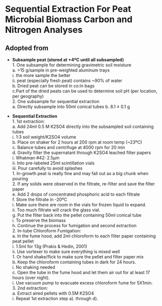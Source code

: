Sequential Extraction For Peat Microbial Biomass Carbon and Nitrogen Analyses
==============
Adopted from 
------------

+ **Subsample peat (stored at +4ºC until all subsampled)**  
        1. One subsample for determining gravimetric soil moisture  
                a. \>15 g/sample in pre-weighted aluminum trays   
                        i. the more sample the better   
                        ii. peat (especially fresh peat) contains ~90% of water   
                b. Dried peat can be stored in co:in bags   
                c.Part of the dried peats can be used to determine soil pH (per location, per geography)   
        2. One subsample for sequential extraction   
                a. Directly subsample into 50ml conical tubes
                b. 8.1 ± 0.1 g    

+ **Sequential Extraction**    
        1. 1st extraction:   
                a. Add 24ml 0.5 M K2SO4 directly into the subsampled soil containing tubes   
                        i. 1:3 soil weight/K2SO4 volume   
                b. Place on shaker for 2 hours at 200 rpm at room temp (~23ºC)   
                c. Balance tubes and centrifuge at 4000 rpm for 20 min   
                d. Gravity filter the supernatant through K2SO4 leached filter papers   
                        i. Whatman #42: 2.5μm   
                        ii. Into pre-labeled 25ml scintillation vials   
                        iii. Pour carefully to avoid splashes  
                                1. In-growth peat is really fine and may fall out as a big chunk when pouring   
                                2. If any solids were observed in the filtrate, re-filter and save the filter paper   
                e. Add 2 drops of concentrated phosphoric acid to each filtrate   
                f. Store the filtrate in -20ºC   
                        i. Make sure there are room in the vials for frozen liquid to expand.  
                        ii. Too much filtrate will crack the glass vial.   
                g. Put the filter back into the pellet containing 50ml conical tube   
                        i. To preserve the biomass   
                h. Continue the process for fumigation and second extraction   
        2. In-tube Chloroform Fumigation:   
                a. In the fume hood, add 2ml chloroform to each filter paper containing peat pellet    
                        i. 1.5ml for 13g (Prakis & Hedin, 2001)   
                        ii. Use vortexer to make sure everything is mixed well   
                                1. Or hand shake/flick to make sure the pellet and filter paper mix   
                b. Keep the chloroform containing tubes in dark for 24 hours.   
                        i. No shaking needed  
                c. Open the tube in the fume hood and let them air out for at least 17 hours (over night).    
                        i. Use vacuum pump to evacuate excess chloroform fume for 5X1min.   
        3. 2nd extraction:   
                a. Extract aired pellets with 0.5M K2SO4   
                        i. Repeat 1st extraction step a). through d).   


